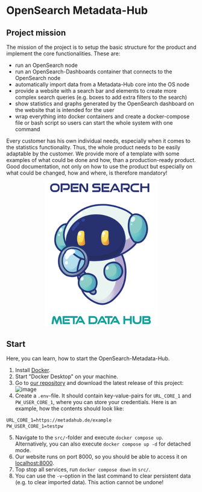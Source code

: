 # OpenSearch Metadata-Hub

## Project mission

The mission of the project is to setup the basic structure for the product and implement the core functionalities.
These are:

- run an OpenSearch node
- run an OpenSearch-Dashboards container that connects to the OpenSearch node
- automatically import data from a Metadata-Hub core into the OS node
- provide a website with a search bar and elements to create more complex search queries (e.g. boxes to add extra
  filters to the search)
- show statistics and graphs generated by the OpenSearch dashboard on the website that is intended for the user
- wrap everything into docker containers and create a docker-compose file or bash script so users can start the whole
  system with one command

Every customer has his own individual needs, especially when it comes to the statistics functionality. Thus, the whole
product needs to be easily adaptable by the customer. We provide more of a template with some examples of what could be
done and how, than a production-ready product.
Good documentation, not only on how to use the product but especially on what could be changed, how and where, is
therefore mandatory!




<p align="center">
  <img src="./Deliverables/sprint-01/team-logo.png" alt="" width="300"/>
</p>

## Start

Here, you can learn, how to start the OpenSearch-Metadata-Hub.

1) Install [Docker](https://docs.docker.com/desktop/).
2) Start "Docker Desktop" on your machine.
3) Go to [our repository](https://github.com/amosproj/amos2023ss02-open-search-meta-data-hub) and download the latest
   release of this
   project: ![image](https://github.com/amosproj/amos2023ss02-open-search-meta-data-hub/assets/105235679/1e809ffd-c11d-4c42-bd0f-a667ae1c3992)
4) Create a `.env`-file. It should contain key-value-pairs for `URL_CORE_1` and `PW_USER_CORE_1`, where you can store
   your credentials. Here is an example, how the contents should look like:

```
URL_CORE_1=https://metadahub.de/example
PW_USER_CORE_1=testpw
```

5) Navigate to the `src/`-folder and execute `docker compose up`. Alternatively, you can also
   execute `docker compose up -d` for detached mode.
6) Our website runs on port 8000, so you should be able to access it on [localhost:8000](localhost:8000).
7) Top stop all services, run `docker compose down` in `src/`.
8) You can use the `-v`-option in the last command to clear persistent data (e.g. to clear imported data). This action
   cannot be undone!
